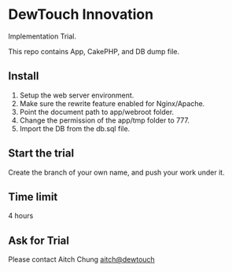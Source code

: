 # DewTouch Innovation #

Implementation Trial.

This repo contains App, CakePHP, and DB dump file.

## Install ##
1. Setup the web server environment.
2. Make sure the rewrite feature enabled for Nginx/Apache.
3. Point the document path to app/webroot folder.
4. Change the permission of the app/tmp folder to 777.
5. Import the DB from the db.sql file.

## Start the trial ##
Create the branch of your own name, and push your work under it. 

## Time limit ##
4 hours

## Ask for Trial ##
Please contact Aitch Chung <aitch@dewtouch>